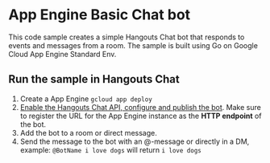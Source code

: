 # App Engine Basic Chat bot

This code sample creates a simple Hangouts Chat bot that responds to events and
messages from a room. The sample is built using Go on Google Cloud
App Engine Standard Env.

## Run the sample in Hangouts Chat

1.  Create a App Engine
    `gcloud app deploy`
2.  [Enable the Hangouts Chat API, configure and publish the bot](https://developers.google.com/hangouts/chat/how-tos/bots-publish).
    Make sure to register the URL for the App Engine instance as the
    **HTTP endpoint** of the bot.
3.  Add the bot to a room or direct message.
4.  Send the message to the bot with an @-message or directly in a DM, example:
    `@BotName i love dogs` will return `i love dogs`
